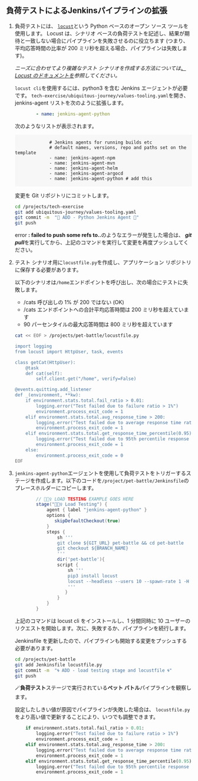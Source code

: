 ## 負荷テストによるJenkinsパイプラインの拡張

1. 負荷テストには、 <span style="color:blue;"><a href="https://docs.locust.io/en/stable/index.html"><code>locust</code></a></span>という Python ベースのオープン ソース ツールを使用します。 Locust は、シナリオ ベースの負荷テストを記述し、結果が期待と一致しない場合にパイプラインを失敗させるのに役立ちます (つまり、平均応答時間の比率が 200 ミリ秒を超える場合、パイプラインは失敗します)。

    *ニーズに合わせてより複雑なテスト シナリオを作成する方法については<span style="color:blue;"><a href="https://docs.locust.io/en/stable/writing-a-locustfile.html">、Locust のドキュメントを</a></span>参照してください。*

    `locust cli`を使用するには、python3 を含む Jenkins エージェントが必要です。 `tech-exercise/ubiquitous-journey/values-tooling.yaml`を開き、jenkins-agent リストを次のように拡張します。

    ```yaml
            - name: jenkins-agent-python
    ```

    次のようなリストが表示されます。

     <div class="highlight" style="background: #f7f7f7">
     <pre><code class="language-yaml">
                # Jenkins agents for running builds etc
                # default names, versions, repo and paths set on the template
                - name: jenkins-agent-npm
                - name: jenkins-agent-mvn
                - name: jenkins-agent-helm
                - name: jenkins-agent-argocd
                - name: jenkins-agent-python # add this
        </code></pre>
    </div>

    変更を Git リポジトリにコミットします。

    ```bash
    cd /projects/tech-exercise
    git add ubiquitous-journey/values-tooling.yaml
    git commit -m  "🐍 ADD - Python Jenkins Agent 🐍"
    git push
    ```

     <p class="warn">error <b>: failed to push some refs to..</b>のようなエラーが発生した場合は、 <b><i>git pull</i></b>を実行してから、上記のコマンドを実行して変更を再度プッシュしてください。</p>
    

2. テスト シナリオ用に`locustfile.py`を作成し、アプリケーション リポジトリに保存する必要があります。

    以下のシナリオは`/home`エンドポイントを呼び出し、次の場合にテストに失敗します。

    - /cats 呼び出しの 1% が 200 ではない (OK)
    - /cats エンドポイントへの合計平均応答時間は 200 ミリ秒を超えています
    - 90 パーセンタイルの最大応答時間は 800 ミリ秒を超えています

    ```bash
    cat << EOF > /projects/pet-battle/locustfile.py

    import logging
    from locust import HttpUser, task, events

    class getCat(HttpUser):
        @task
        def cat(self):
            self.client.get("/home", verify=False)

    @events.quitting.add_listener
    def _(environment, **kw):
        if environment.stats.total.fail_ratio > 0.01:
            logging.error("Test failed due to failure ratio > 1%")
            environment.process_exit_code = 1
        elif environment.stats.total.avg_response_time > 200:
            logging.error("Test failed due to average response time ratio > 200 ms")
            environment.process_exit_code = 1
        elif environment.stats.total.get_response_time_percentile(0.95) > 800:
            logging.error("Test failed due to 95th percentile response time > 800 ms")
            environment.process_exit_code = 1
        else:
            environment.process_exit_code = 0
    EOF
    ```

3. `jenkins-agent-python`エージェントを使用して負荷テストをトリガーするステージを作成します。以下のコードを`/project/pet-battle/Jenkinsfile`のプレースホルダーにコピーします。

    ```groovy
            // 🏋🏻‍♀️ LOAD TESTING EXAMPLE GOES HERE
            stage("🏋🏻‍♀️ Load Testing") {
                agent { label "jenkins-agent-python" }
                options {
                   skipDefaultCheckout(true)
                }
                steps {
                    sh '''
                    git clone ${GIT_URL} pet-battle && cd pet-battle
                    git checkout ${BRANCH_NAME}
                    '''
                    dir('pet-battle'){
                    script {
                        sh '''
                        pip3 install locust
                        locust --headless --users 10 --spawn-rate 1 -H https://${APP_NAME}-${DESTINATION_NAMESPACE}.<CLUSTER_DOMAIN> --run-time 1m --loglevel INFO --only-summary
                        '''
                       }
                    }
                }
            }
    ```

    上記のコマンドは locust cli をインストールし、1 分間同時に 10 ユーザーのリクエストを開始します。次に、失敗するか、パイプラインを続行します。

    Jenkinsfile を更新したので、パイプラインも開始する変更をプッシュする必要があります。

    ```bash
    cd /projects/pet-battle
    git add Jenkinsfile locustfile.py
    git commit -m  "🌀 ADD - load testing stage and locustfile 🌀"
    git push
    ```

    🪄**負荷テスト**ステージで実行されている**ペット バトル**パイプラインを観察します。

    設定したしきい値が原因でパイプラインが失敗した場合は、 `locustfile.py`をより高い値で更新することにより、いつでも調整できます。

    ```py
        if environment.stats.total.fail_ratio > 0.01:
            logging.error("Test failed due to failure ratio > 1%")
            environment.process_exit_code = 1
        elif environment.stats.total.avg_response_time > 200:
            logging.error("Test failed due to average response time ratio > 200 ms")
            environment.process_exit_code = 1
        elif environment.stats.total.get_response_time_percentile(0.95) > 800:
            logging.error("Test failed due to 95th percentile response time > 800 ms")
            environment.process_exit_code = 1
    ```
